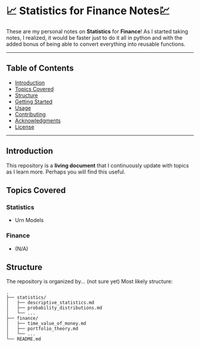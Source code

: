 #  📈 Statistics for Finance Notes💹

These are my personal notes on **Statistics** for **Finance**! As I started taking notes, I realized, it would be faster just to do it all in python and with the added bonus of being able to convert everything into reusable functions. 

---

## Table of Contents
- [Introduction](#introduction)
- [Topics Covered](#topics-covered)
- [Structure](#structure)
- [Getting Started](#getting-started)
- [Usage](#usage)
- [Contributing](#contributing)
- [Acknowledgments](#acknowledgments)
- [License](#license)

---

## Introduction

This repository is a **living document** that I continuously update with topics as I learn more. Perhaps you will find this useful. 

## Topics Covered

### Statistics
- Urn Models

### Finance
- (N/A)

## Structure

The repository is organized by... (not sure yet)
Most likely structure:
```plaintext
.
├── statistics/
│   ├── descriptive_statistics.md
│   ├── probability_distributions.md
│   └── ...
├── finance/
│   ├── time_value_of_money.md
│   ├── portfolio_theory.md
│   └── ...
└── README.md
